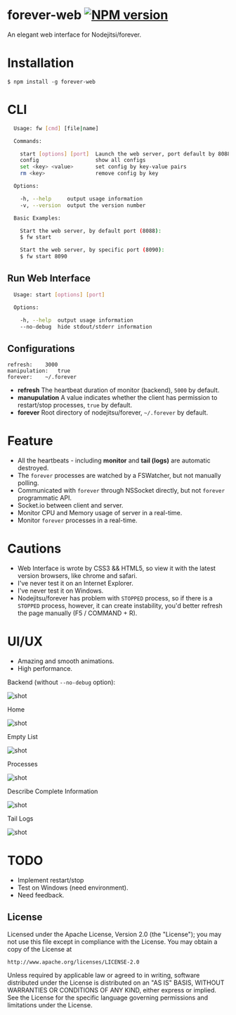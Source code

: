 forever-web [![NPM version](https://badge.fury.io/js/forever-web.svg)](http://badge.fury.io/js/forever-web)
===========
An elegant web interface for Nodejitsi/forever.

# Installation
```
$ npm install -g forever-web
```

# CLI
```bash
  Usage: fw [cmd] [file|name]

  Commands:

    start [options] [port]  Launch the web server, port default by 8088
    config                  show all configs
    set <key> <value>       set config by key-value pairs
    rm <key>                remove config by key

  Options:

    -h, --help     output usage information
    -v, --version  output the version number

  Basic Examples:

    Start the web server, by default port (8088):
    $ fw start

    Start the web server, by specific port (8090):
    $ fw start 8090

```

## Run Web Interface
```bash
  Usage: start [options] [port]

  Options:

    -h, --help  output usage information
    --no-debug  hide stdout/stderr information
```

## Configurations
```
refresh: 	3000
manipulation: 	true
forever: 	~/.forever
```

- **refresh** The heartbeat duration of monitor (backend), `5000` by default.
- **manupulation** A value indicates whether the client has permission to restart/stop processes, `true` by default.
- **forever** Root directory of nodejitsu/forever, `~/.forever` by default.

# Feature
- All the heartbeats - including **monitor** and **tail (logs)** are automatic destroyed.
- The `forever` processes are watched by a FSWatcher, but not manually polling.
- Communicated with `forever` through NSSocket directly, but not `forever` programmatic API.
- Socket.io between client and server.
- Monitor CPU and Memory usage of server in a real-time.
- Monitor `forever` processes in a real-time.

# Cautions
- Web Interface is wrote by CSS3 && HTML5, so view it with the latest version browsers, like chrome and safari.
- I've never test it on an Internet Explorer.
- I've never test it on Windows.
- Nodejitsu/forever has problem with `STOPPED` process, so if there is a `STOPPED` process, however, it can create instability, you'd better refresh the page manually (F5 / COMMAND + R).

# UI/UX
- Amazing and smooth animations.
- High performance.

Backend (without `--no-debug` option):

![shot](screenshots/backend.jpg)

Home

![shot](screenshots/home.jpg)

Empty List

![shot](screenshots/no-proc.jpg)

Processes

![shot](screenshots/procs.jpg)

Describe Complete Information

![shot](screenshots/info.jpg)

Tail Logs

![shot](screenshots/tail-logs.jpg)

# TODO
- Implement restart/stop
- Test on Windows (need environment).
- Need feedback.


## License
Licensed under the Apache License, Version 2.0 (the "License");
you may not use this file except in compliance with the License.
You may obtain a copy of the License at

    http://www.apache.org/licenses/LICENSE-2.0

Unless required by applicable law or agreed to in writing, software
distributed under the License is distributed on an "AS IS" BASIS,
WITHOUT WARRANTIES OR CONDITIONS OF ANY KIND, either express or implied.
See the License for the specific language governing permissions and
limitations under the License.
